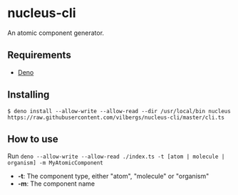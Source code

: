 # nucleus-cli

An atomic component generator.

## Requirements

- [Deno](https://deno.land/)

## Installing

`$ deno install --allow-write --allow-read --dir /usr/local/bin nucleus https://raw.githubusercontent.com/vilbergs/nucleus-cli/master/cli.ts`

## How to use

Run `deno --allow-write --allow-read ./index.ts -t [atom | molecule | organism] -m MyAtomicComponent`

- **-t**:  The component type, either "atom", "molecule" or "organism"
- **-m**: The component name